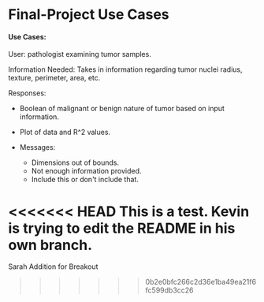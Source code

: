 # Final-Project Use Cases

#### Use Cases: 

User: pathologist examining tumor samples.

Information Needed: Takes in information regarding tumor nuclei radius, texture, perimeter, area, etc. 

Responses: 

  - Boolean of malignant or benign nature of tumor based on input information.
  
  - Plot of data and R^2 values.
  
  - Messages: 
    - Dimensions out of bounds.
    - Not enough information provided.
    - Include this or don't include that. 

<<<<<<< HEAD
This is a test. Kevin is trying to edit the README in his own branch.
=======

Sarah Addition for Breakout 
>>>>>>> 0b2e0bfc266c2d36e1ba49ea21f6fc599db3cc26
